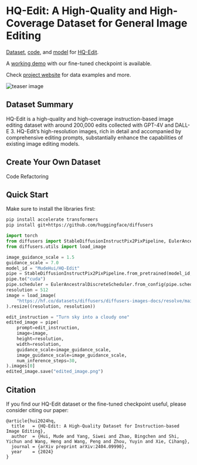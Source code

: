 # HQ-Edit: A High-Quality and High-Coverage Dataset for General Image Editing

[Dataset](https://huggingface.co/datasets/UCSC-VLAA/HQ-Edit), [code](), and [model](https://huggingface.co/UCSC-VLAA/HQ-Edit) for [HQ-Edit](https://arxiv.org/abs/2404.09990).

A [working demo](https://huggingface.co/spaces/LAOS-Y/HQEdit) with our fine-tuned checkpoint is available.

Check [project website](https://thefllood.github.io/HQEdit_web/) for data examples and more.

![teaser image](figs/teaser.png)

## Dataset Summary
HQ-Edit is a high-quality and high-coverage instruction-based image editing dataset with around 200,000 edits collected with GPT-4V and DALL-E 3. HQ-Edit’s high-resolution images, rich in detail and accompanied by comprehensive editing prompts, substantially enhance the capabilities of existing image editing models.

## Create Your Own Dataset
Code Refactoring
## Quick Start
Make sure to install the libraries first:

```bash 
pip install accelerate transformers
pip install git+https://github.com/huggingface/diffusers
```

```python 
import torch
from diffusers import StableDiffusionInstructPix2PixPipeline, EulerAncestralDiscreteScheduler
from diffusers.utils import load_image

image_guidance_scale = 1.5
guidance_scale = 7.0
model_id = "MudeHui/HQ-Edit"
pipe = StableDiffusionInstructPix2PixPipeline.from_pretrained(model_id, torch_dtype=torch.float16, safety_checker=None)
pipe.to("cuda")
pipe.scheduler = EulerAncestralDiscreteScheduler.from_config(pipe.scheduler.config)
resolution = 512
image = load_image(
    "https://hf.co/datasets/diffusers/diffusers-images-docs/resolve/main/mountain.png"
).resize((resolution, resolution))

edit_instruction = "Turn sky into a cloudy one"
edited_image = pipe(
    prompt=edit_instruction,
    image=image,
    height=resolution,
    width=resolution,
    guidance_scale=image_guidance_scale,
    image_guidance_scale=image_guidance_scale,
    num_inference_steps=30,
).images[0]
edited_image.save("edited_image.png")
```

## Citation
If you find our HQ-Edit dataset or the fine-tuned checkpoint useful, please consider citing our paper:

```
@article{hui2024hq,
  title   = {HQ-Edit: A High-Quality Dataset for Instruction-based Image Editing},
  author  = {Hui, Mude and Yang, Siwei and Zhao, Bingchen and Shi, Yichun and Wang, Heng and Wang, Peng and Zhou, Yuyin and Xie, Cihang},
  journal = {arXiv preprint arXiv:2404.09990},
  year    = {2024}
}
```

